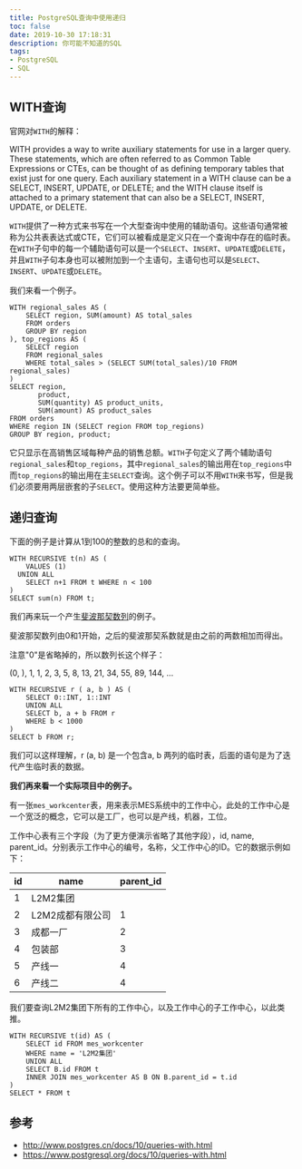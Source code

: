 ```yaml
---
title: PostgreSQL查询中使用递归
toc: false
date: 2019-10-30 17:18:31
description: 你可能不知道的SQL
tags:
- PostgreSQL
- SQL
---
```


## WITH查询

官网对`WITH`的解释：

WITH provides a way to write auxiliary statements for use in a larger query. These statements, which are often referred to as Common Table Expressions or CTEs, can be thought of as defining temporary tables that exist just for one query. Each auxiliary statement in a WITH clause can be a SELECT, INSERT, UPDATE, or DELETE; and the WITH clause itself is attached to a primary statement that can also be a SELECT, INSERT, UPDATE, or DELETE.

 `WITH`提供了一种方式来书写在一个大型查询中使用的辅助语句。这些语句通常被称为公共表表达式或CTE，它们可以被看成是定义只在一个查询中存在的临时表。在`WITH`子句中的每一个辅助语句可以是一个`SELECT`、`INSERT`、`UPDATE`或`DELETE`，并且`WITH`子句本身也可以被附加到一个主语句，主语句也可以是`SELECT`、`INSERT`、`UPDATE`或`DELETE`。 

我们来看一个例子。

```plsql
WITH regional_sales AS (
    SELECT region, SUM(amount) AS total_sales
    FROM orders
    GROUP BY region
), top_regions AS (
    SELECT region
    FROM regional_sales
    WHERE total_sales > (SELECT SUM(total_sales)/10 FROM regional_sales)
)
SELECT region,
       product,
       SUM(quantity) AS product_units,
       SUM(amount) AS product_sales
FROM orders
WHERE region IN (SELECT region FROM top_regions)
GROUP BY region, product;
```

 它只显示在高销售区域每种产品的销售总额。`WITH`子句定义了两个辅助语句`regional_sales`和`top_regions`，其中`regional_sales`的输出用在`top_regions`中而`top_regions`的输出用在主`SELECT`查询。这个例子可以不用`WITH`来书写，但是我们必须要用两层嵌套的子`SELECT`。使用这种方法要更简单些。 

## 递归查询

下面的例子是计算从1到100的整数的总和的查询。

```plsql
WITH RECURSIVE t(n) AS (
    VALUES (1)
  UNION ALL
    SELECT n+1 FROM t WHERE n < 100
)
SELECT sum(n) FROM t;
```

我们再来玩一个产生[斐波那契数列](https://en.wikipedia.org/wiki/Fibonacci_number)的例子。

斐波那契数列由0和1开始，之后的斐波那契系数就是由之前的两数相加而得出。

注意"0"是省略掉的，所以数列长这个样子：

(0, ), 1, 1, 2, 3, 5, 8, 13, 21, 34, 55, 89, 144, ...

```plsql
WITH RECURSIVE r ( a, b ) AS ( 
	SELECT 0::INT, 1::INT 
	UNION ALL 
	SELECT b, a + b FROM r 
	WHERE b < 1000 
) 
SELECT b FROM r;
```

我们可以这样理解，r (a, b) 是一个包含a, b 两列的临时表，后面的语句是为了迭代产生临时表的数据。

**我们再来看一个实际项目中的例子。**

有一张`mes_workcenter`表，用来表示MES系统中的工作中心，此处的工作中心是一个宽泛的概念，它可以是工厂，也可以是产线，机器，工位。

工作中心表有三个字段（为了更方便演示省略了其他字段），id, name, parent_id。分别表示工作中心的编号，名称，父工作中心的ID。它的数据示例如下：

| id   | name             | parent_id |
| ---- | ---------------- | --------- |
| 1    | L2M2集团         |           |
| 2    | L2M2成都有限公司 | 1         |
| 3    | 成都一厂         | 2         |
| 4    | 包装部           | 3         |
| 5    | 产线一           | 4         |
| 6    | 产线二           | 4         |

我们要查询L2M2集团下所有的工作中心，以及工作中心的子工作中心，以此类推。

```plsql
WITH RECURSIVE t(id) AS (
	SELECT id FROM mes_workcenter
	WHERE name = 'L2M2集团'
	UNION ALL
	SELECT B.id FROM t
	INNER JOIN mes_workcenter AS B ON B.parent_id = t.id
)
SELECT * FROM t
```

## 参考

-  http://www.postgres.cn/docs/10/queries-with.html 
-  https://www.postgresql.org/docs/10/queries-with.html 